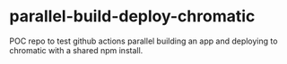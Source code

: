 # parallel-build-deploy-chromatic
POC repo to test github actions parallel building an app and deploying to chromatic with a shared npm install.
